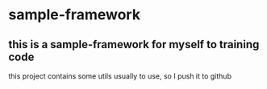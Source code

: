 # sample-framework
## this is a sample-framework for myself to training code
this project contains some utils usually to use, so I push it to github
